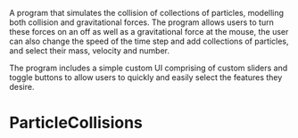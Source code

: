 A program that simulates the collision of collections of particles, modelling both collision
and gravitational forces. The program allows users to turn these forces on an off as well as
a gravitational force at the mouse, the user can also change the speed of the time step and
add collections of particles, and select their mass, velocity and number.

The program includes a simple custom UI comprising of custom sliders and toggle buttons
to allow users to quickly and easily select the features they desire.

# ParticleCollisions
